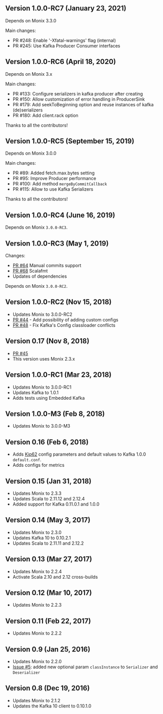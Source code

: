 
## Version 1.0.0-RC7 (January 23, 2021)

Depends on Monix 3.3.0

Main changes:

- PR #248: Enable '-Xfatal-warnings' flag (internal)
- PR #245: Use Kafka Producer Consumer interfaces

## Version 1.0.0-RC6 (April 18, 2020)

Depends on Monix 3.x

Main changes:

- PR #133: Configure serializers in kafka producer after creating
- PR #150: Allow customization of error handling in ProducerSink
- PR #179: Add seekToBeginning option and reuse instances of kafka (de)serializers
- PR #180: Add client.rack option

Thanks to all the contributors!

## Version 1.0.0-RC5 (September 15, 2019)

Depends on Monix 3.0.0

Main changes:

- PR #89: Added fetch.max.bytes setting
- PR #95: Improve Producer performance
- PR #100: Add method `mergeByCommitCallback`
- PR #115: Allow to use Kafka Serializers

Thanks to all the contributors!

## Version 1.0.0-RC4 (June 16, 2019)

Depends on Monix `3.0.0-RC3`.

## Version 1.0.0-RC3 (May 1, 2019)

Changes:
- [PR #64](https://github.com/monix/monix-kafka/pull/64) Manual commits support
- [PR #68](https://github.com/monix/monix-kafka/pull/68) Scalafmt
- Updates of dependencies

Depends on Monix `3.0.0-RC2`.


## Version 1.0.0-RC2 (Nov 15, 2018)

- Updates Monix to 3.0.0-RC2
- [PR #44](https://github.com/monix/monix-kafka/pull/44) - Add possibility of adding custom configs
- [PR #48](https://github.com/monix/monix-kafka/pull/48) - Fix Kafka's Config classloader conflicts

## Version 0.17 (Nov 8, 2018)

- [PR #45](https://github.com/monix/monix-kafka/pull/45)
- This version uses Monix 2.3.x

## Version 1.0.0-RC1 (Mar 23, 2018)

- Updates Monix to 3.0.0-RC1
- Updates Kafka to 1.0.1
- Adds tests using Embedded Kafka

## Version 1.0.0-M3 (Feb 8, 2018)

- Updates Monix to 3.0.0-M3

## Version 0.16 (Feb 6, 2018)

- Adds [Kip62](https://cwiki.apache.org/confluence/display/KAFKA/KIP-62%3A+Allow+consumer+to+send+heartbeats+from+a+background+thread) config parameters and default values to Kafka 1.0.0 `default.conf`.
- Adds configs for metrics

## Version 0.15 (Jan 31, 2018)

- Updates Monix to 2.3.3
- Updates Scala to 2.11.12 and 2.12.4
- Added support for Kafka 0.11.0.1 and 1.0.0

## Version 0.14 (May 3, 2017)

- Updates Monix to 2.3.0
- Updates Kafka 10 to 0.10.2.1
- Updates Scala to 2.11.11 and 2.12.2

## Version 0.13 (Mar 27, 2017)

- Updates Monix to 2.2.4
- Activate Scala 2.10 and 2.12 cross-builds

## Version 0.12 (Mar 10, 2017)

- Updates Monix to 2.2.3

## Version 0.11 (Feb 22, 2017)

- Updates Monix to 2.2.2

## Version 0.9 (Jan 25, 2016)

- Updates Monix to 2.2.0
- [Issue #5](https://github.com/monix/monix-kafka/pull/5):
  added new optional param `classInstance` to `Serializer` and `Deserializer` 

## Version 0.8 (Dec 19, 2016)

- Updates Monix to 2.1.2
- Updates the Kafka 10 client to 0.10.1.0
